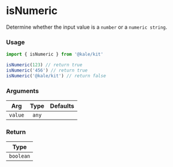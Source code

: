 # isNumeric

Determine whether the input value is a `number` or a `numeric string`.

### Usage

```ts
import { isNumeric } from '@kale/kit'

isNumeric(123) // return true
isNumeric('456') // return true
isNumeric('@kale/kit') // return false
```

### Arguments

| Arg     | Type  | Defaults |
| ------- | :---: | -------: |
| `value` | `any` |          |

### Return

|   Type    |
| :-------: |
| `boolean` |
